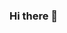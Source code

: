 ### Hi there 👋

<!--
**baranege/baranege** is a ✨ _special_ ✨ repository because its `README.md` (this file) appears on your GitHub profile.

Here are some ideas to get you started:

- 🔭 I’m currently working on **data science projects** 
- 🌱 I’m currently learning SQL


- 📫 How to reach me: baranege1993@gmail.com

Check out my other Kaggle notebooks and my LinkedIn profile:
 
https://www.linkedin.com/in/baranege/

https://www.kaggle.com/baranege

